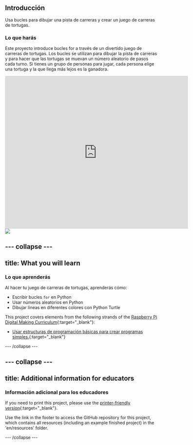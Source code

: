 ## Introducción

Usa bucles para dibujar una pista de carreras y crear un juego de carreras de tortugas.

### Lo que harás

Este proyecto introduce bucles for a través de un divertido juego de carreras de tortugas. Los bucles se utilizan para dibujar la pista de carreras y para hacer que las tortugas se muevan un número aleatorio de pasos cada turno. Si tienes un grupo de personas para jugar, cada persona elige una tortuga y la que llega más lejos es la ganadora.

<div class="trinket">
  <iframe src="https://trinket.io/embed/python/9339862606?outputOnly=true&start=result" width="600" height="500" frameborder="0" marginwidth="0" marginheight="0" allowfullscreen>
  </iframe>
  <img src="images/race-finished.png">
</div>

## \--- collapse \---

## title: What you will learn

### Lo que aprenderás

Al hacer tu juego de carreras de tortugas, aprenderás cómo:

+ Escribir bucles `for` en Python
+ Usar números aleatorios en Python
+ Dibujar líneas en diferentes colores con Python Turtle

This project covers elements from the following strands of the [Raspberry Pi Digital Making Curriculum](https://rpf.io/curriculum){:target="_blank"}:

+ [Usar estructuras de programación básicas para crear programas simples.](https://www.raspberrypi.org/curriculum/programming/creator/){:target="_blank"}

\--- /collapse \---

## \--- collapse \---

## title: Additional information for educators

### Información adicional para los educadores

If you need to print this project, please use the [printer-friendly version](https://projects.raspberrypi.org/en/projects/turtle-race/print){:target="_blank"}.

Use the link in the footer to access the GitHub repository for this project, which contains all resources (including an example finished project) in the 'en/resources' folder.

\--- /collapse \---